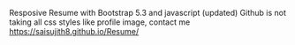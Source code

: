 Resposive Resume with Bootstrap 5.3 and javascript (updated)
Github is not taking all css styles like profile image, contact me
https://saisujith8.github.io/Resume/
